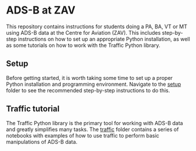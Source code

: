 ADS-B at ZAV
==============
This repository contains instructions for students doing a PA, BA, VT or MT using ADS-B data at the Centre for Aviation (ZAV). This includes step-by-step instructions on how to set up an appropriate Python installation, as well as some tutorials on how to work with the Traffic Python library.

## Setup
Before getting started, it is worth taking some time to set up a proper Python installation and programming environment. Navigate to the [setup](setup/README.md) folder to see the recommended step-by-step instructions to do this.

## Traffic tutorial
The Traffic Python library is the primary tool for working with ADS-B data and greatly simplifies many tasks. The [traffic](traffic) folder contains a series of notebooks with examples of how to use traffic to perform basic manipulations of ADS-B data.
